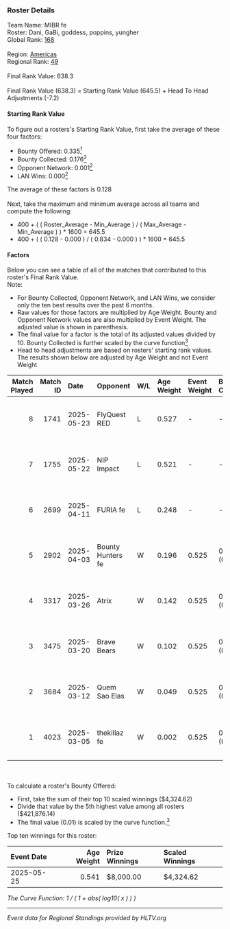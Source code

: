 ### Roster Details<br />
Team Name: MIBR fe<br />
Roster: Dani, GaBi, goddess, poppins, yungher<br />
Global Rank: [168](../../standings_global_2025_09_01.md)<br />
<br />
Region: [Americas]( ../../standings_americas_2025_09_01.md)<br />
Regional Rank: [49]( ../../standings_americas_2025_09_01.md)<br />
<br />
Final Rank Value:  638.3<br />
<br />
Final Rank Value (638.3) = Starting Rank Value (645.5) + Head To Head Adjustments (-7.2)<br />

#### Starting Rank Value<br />
To figure out a rosters's Starting Rank Value, first take the average of these four factors:<br />
- Bounty Offered: 0.335[<sup>1</sup>](#table2)
- Bounty Collected: 0.176[<sup>2</sup>](#table1)
- Opponent Network: 0.001[<sup>2</sup>](#table1)
- LAN Wins: 0.000[<sup>2</sup>](#table1)

The average of these factors is 0.128<br />
<br />
Next, take the maximum and minimum average across all teams and compute the following:<br />
- 400 + ( ( Roster_Average - Min_Average ) / ( Max_Average - Min_Average ) ) * 1600 = 645.5
- 400 + ( ( 0.128 - 0.000 ) / ( 0.834 - 0.000 ) ) * 1600 = 645.5


#### Factors<br />
Below you can see a table of all of the matches that contributed to this roster's Final Rank Value.<br />
Note:<br />

- For Bounty Collected, Opponent Network, and LAN Wins, we consider only the ten best results over the past 6 months.
- Raw values for those factors are multiplied by Age Weight. Bounty and Opponent Network values are also multiplied by Event Weight. The adjusted value is shown in parenthesis.
- The final value for a factor is the total of its adjusted values divided by 10. Bounty Collected is further scaled by the curve function[<sup>3</sup>](#curveFunction)
- Head to head adjustments are based on rosters' starting rank values. The results shown below are adjusted by Age Weight and not Event Weight
<span id="table1"></span><br />


| Match Played | Match ID | Date       | Opponent          | W/L | Age Weight | Event Weight | Bounty Collected | Opponent Network | LAN Wins  | H2H Adj. | Roster                                |
| -: | -: | :- | :- | :- | :- | :- | :- | :- | :- | -: | :- |
|            8 |     1741 | 2025-05-23 | FlyQuest RED      | L   | 0.527      | -            | -                | -                | -         |    -6.70 | Dani, GaBi, goddess, poppins, yungher |
|            7 |     1755 | 2025-05-22 | NIP Impact        | L   | 0.521      | -            | -                | -                | -         |    -5.37 | Dani, GaBi, goddess, poppins, yungher |
|            6 |     2699 | 2025-04-11 | FURIA fe          | L   | 0.248      | -            | -                | -                | -         |    -1.53 | Dani, GaBi, goddess, poppins, yungher |
|            5 |     2902 | 2025-04-03 | Bounty Hunters fe | W   | 0.196      | 0.525        | 0.001 (0.000)    | 0.019 (0.002)    | 0 (0.000) |     2.66 | Dani, GaBi, goddess, poppins, yungher |
|            4 |     3317 | 2025-03-26 | Atrix             | W   | 0.142      | 0.525        | 0.001 (0.000)    | 0.079 (0.006)    | 0 (0.000) |     1.99 | Dani, GaBi, goddess, poppins, yungher |
|            3 |     3475 | 2025-03-20 | Brave Bears       | W   | 0.102      | 0.525        | 0.001 (0.000)    | 0.000 (0.000)    | 0 (0.000) |     1.03 | Dani, GaBi, goddess, poppins, yungher |
|            2 |     3684 | 2025-03-12 | Quem Sao Elas     | W   | 0.049      | 0.525        | 0.001 (0.000)    | 0.055 (0.001)    | 0 (0.000) |     0.65 | Dani, GaBi, goddess, poppins, yungher |
|            1 |     4023 | 2025-03-05 | thekillaz fe      | W   | 0.002      | 0.525        | 0.001 (0.000)    | 0.069 (0.000)    | 0 (0.000) |     0.03 | Dani, GaBi, goddess, poppins, yungher |

<br />
<span id="table2"></span><br />
To calculate a roster's Bounty Offered:<br />

- First, take the sum of their top 10 scaled winnings ($4,324.62)
- Divide that value by the 5th highest value among all rosters ($421,876.14)
- The final value (0.01) is scaled by the curve function.[<sup>3</sup>](#curveFunction)

Top ten winnings for this roster:<br />

| Event Date | Age Weight | Prize Winnings | Scaled Winnings |
| :- | -: | :- | :- |
| 2025-05-25 |      0.541 | $8,000.00      | $4,324.62       |


<span id="curveFunction"></span>_The Curve Function: 1 / ( 1 + abs( log10( x ) ) )_<br />

---
_Event data for Regional Standings provided by HLTV.org_<br />
